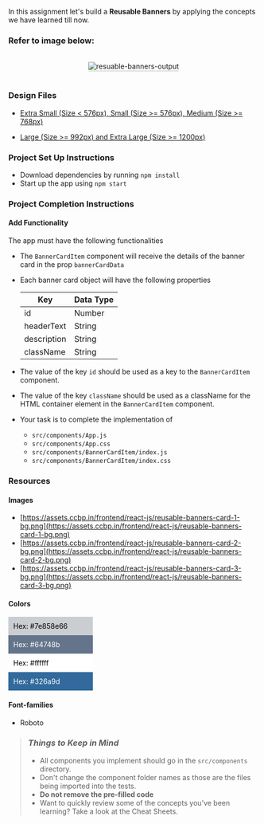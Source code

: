 In this assignment let's build a **Reusable Banners** by applying the concepts we have learned till now.

### Refer to image below:

<br/>
<div style="text-align: center;">

<img src="https://assets.ccbp.in/frontend/content/react-js/resuable-banners-lg-output.png" alt="resuable-banners-output" style="max-width:70%;box-shadow:0 2.8px 2.2px rgba(0, 0, 0, 0.12)">

</div>

<br/>

### Design Files

- [Extra Small (Size < 576px), Small (Size >= 576px), Medium (Size >= 768px)](https://assets.ccbp.in/frontend/content/react-js/reusable-banners-sm-output.png)

- [Large (Size >= 992px) and Extra Large (Size >= 1200px)](https://assets.ccbp.in/frontend/content/react-js/resuable-banners-lg-output.png)


### Project Set Up Instructions

- Download dependencies by running `npm install`
- Start up the app using `npm start`

### Project Completion Instructions

#### Add Functionality

The app must have the following functionalities

- The `BannerCardItem` component will receive the details of the banner card in the prop `bannerCardData`
- Each banner card object will have the following properties

  | Key         | Data Type |
  | ----------- | --------- |
  | id          | Number    |
  | headerText  | String    |
  | description | String    |
  | className   | String    |

- The value of the key `id` should be used as a key to the `BannerCardItem` component.
- The value of the key `className` should be used as a className for the HTML container element
  in the `BannerCardItem` component.

- Your task is to complete the implementation of
  - `src/components/App.js`
  - `src/components/App.css`
  - `src/components/BannerCardItem/index.js`
  - `src/components/BannerCardItem/index.css`


### Resources

#### Images

- [https://assets.ccbp.in/frontend/react-js/reusable-banners-card-1-bg.png](https://assets.ccbp.in/frontend/react-js/reusable-banners-card-1-bg.png)
- [https://assets.ccbp.in/frontend/react-js/reusable-banners-card-2-bg.png](https://assets.ccbp.in/frontend/react-js/reusable-banners-card-2-bg.png)
- [https://assets.ccbp.in/frontend/react-js/reusable-banners-card-3-bg.png](https://assets.ccbp.in/frontend/react-js/reusable-banners-card-3-bg.png)

#### Colors

<div style="background-color: #7e858e66; width: 150px; padding: 10px; color: black">Hex: #7e858e66</div>
<div style="background-color: #64748b; width: 150px; padding: 10px; color: white">Hex: #64748b</div>
<div style="background-color: #ffffff; width: 150px; padding: 10px; color: black">Hex: #ffffff</div>
<div style="background-color: #326a9d; width: 150px; padding: 10px; color: white">Hex: #326a9d</div>

#### Font-families

- Roboto

> ### _Things to Keep in Mind_
>
> - All components you implement should go in the `src/components` directory.
> - Don't change the component folder names as those are the files being
>   imported into the tests.
> - **Do not remove the pre-filled code**
> - Want to quickly review some of the concepts you’ve been learning? Take a
>   look at the Cheat Sheets.
